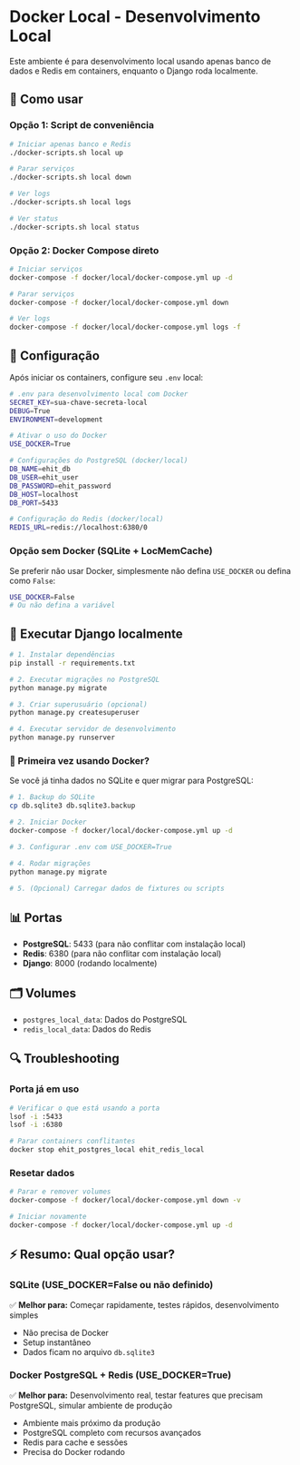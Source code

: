 # Docker Local - Desenvolvimento Local

Este ambiente é para desenvolvimento local usando apenas banco de dados e Redis em containers, enquanto o Django roda localmente.

## 🚀 Como usar

### Opção 1: Script de conveniência
```bash
# Iniciar apenas banco e Redis
./docker-scripts.sh local up

# Parar serviços
./docker-scripts.sh local down

# Ver logs
./docker-scripts.sh local logs

# Ver status
./docker-scripts.sh local status
```

### Opção 2: Docker Compose direto
```bash
# Iniciar serviços
docker-compose -f docker/local/docker-compose.yml up -d

# Parar serviços
docker-compose -f docker/local/docker-compose.yml down

# Ver logs
docker-compose -f docker/local/docker-compose.yml logs -f
```

## 🔧 Configuração

Após iniciar os containers, configure seu `.env` local:

```bash
# .env para desenvolvimento local com Docker
SECRET_KEY=sua-chave-secreta-local
DEBUG=True
ENVIRONMENT=development

# Ativar o uso do Docker
USE_DOCKER=True

# Configurações do PostgreSQL (docker/local)
DB_NAME=ehit_db
DB_USER=ehit_user
DB_PASSWORD=ehit_password
DB_HOST=localhost
DB_PORT=5433

# Configuração do Redis (docker/local)
REDIS_URL=redis://localhost:6380/0
```

### Opção sem Docker (SQLite + LocMemCache)
Se preferir não usar Docker, simplesmente não defina `USE_DOCKER` ou defina como `False`:
```bash
USE_DOCKER=False
# Ou não defina a variável
```

## 🏃 Executar Django localmente

```bash
# 1. Instalar dependências
pip install -r requirements.txt

# 2. Executar migrações no PostgreSQL
python manage.py migrate

# 3. Criar superusuário (opcional)
python manage.py createsuperuser

# 4. Executar servidor de desenvolvimento
python manage.py runserver
```

### 🔄 Primeira vez usando Docker?

Se você já tinha dados no SQLite e quer migrar para PostgreSQL:

```bash
# 1. Backup do SQLite
cp db.sqlite3 db.sqlite3.backup

# 2. Iniciar Docker
docker-compose -f docker/local/docker-compose.yml up -d

# 3. Configurar .env com USE_DOCKER=True

# 4. Rodar migrações
python manage.py migrate

# 5. (Opcional) Carregar dados de fixtures ou scripts
```

## 📊 Portas

- **PostgreSQL**: 5433 (para não conflitar com instalação local)
- **Redis**: 6380 (para não conflitar com instalação local)
- **Django**: 8000 (rodando localmente)

## 🗂️ Volumes

- `postgres_local_data`: Dados do PostgreSQL
- `redis_local_data`: Dados do Redis

## 🔍 Troubleshooting

### Porta já em uso
```bash
# Verificar o que está usando a porta
lsof -i :5433
lsof -i :6380

# Parar containers conflitantes
docker stop ehit_postgres_local ehit_redis_local
```

### Resetar dados
```bash
# Parar e remover volumes
docker-compose -f docker/local/docker-compose.yml down -v

# Iniciar novamente
docker-compose -f docker/local/docker-compose.yml up -d
```

## ⚡ Resumo: Qual opção usar?

### SQLite (USE_DOCKER=False ou não definido)
✅ **Melhor para:** Começar rapidamente, testes rápidos, desenvolvimento simples
- Não precisa de Docker
- Setup instantâneo
- Dados ficam no arquivo `db.sqlite3`

### Docker PostgreSQL + Redis (USE_DOCKER=True)
✅ **Melhor para:** Desenvolvimento real, testar features que precisam PostgreSQL, simular ambiente de produção
- Ambiente mais próximo da produção
- PostgreSQL completo com recursos avançados
- Redis para cache e sessões
- Precisa do Docker rodando
